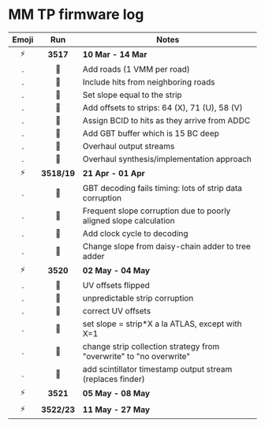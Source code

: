 MM TP firmware log
==================

Emoji          | Run          | Notes
:-------------:| :------------: | -------
:zap: | **3517** | **10 Mar - 14 Mar**
.     | :wrench: | Add roads (1 VMM per road)
.     | :wrench: | Include hits from neighboring roads
.     | :wrench: | Set slope equal to the strip
.     | :wrench: | Add offsets to strips: 64 (X), 71 (U), 58 (V)
.     | :wrench: | Assign BCID to hits as they arrive from ADDC
.     | :wrench: | Add GBT buffer which is 15 BC deep
.     | :wrench: | Overhaul output streams
.     | :wrench: | Overhaul synthesis/implementation approach
:zap: | **3518/19** | **21 Apr - 01 Apr**
.     | :ant:    | GBT decoding fails timing: lots of strip data corruption
.     | :ant:    | Frequent slope corruption due to poorly aligned slope calculation
.     | :wrench: | Add clock cycle to decoding
.     | :wrench: | Change slope from daisy-chain adder to tree adder
:zap: | **3520** | **02 May - 04 May**
.     | :ant:    | UV offsets flipped
.     | :ant:    | unpredictable strip corruption
.     | :wrench: | correct UV offsets
.     | :wrench: | set slope = strip*X a la ATLAS, except with X=1
.     | :wrench: | change strip collection strategy from "overwrite" to "no overwrite"
.     | :wrench: | add scintillator timestamp output stream (replaces finder)
:zap: | **3521** | **05 May - 08 May**
:zap: | **3522/23** | **11 May - 27 May**

